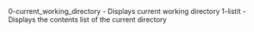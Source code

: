 0-current_working_directory - Displays current working directory
1-listit - Displays the contents list of the current directory
